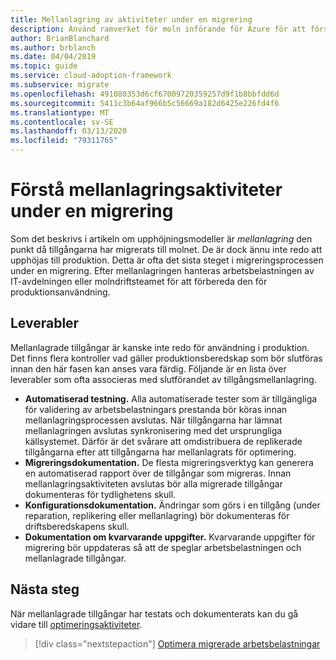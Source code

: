 ```yaml
---
title: Mellanlagring av aktiviteter under en migrering
description: Använd ramverket för moln införande för Azure för att förstå mellanlagrings aktiviteter och associerade slut produkter som behövs vid en migrering.
author: BrianBlanchard
ms.author: brblanch
ms.date: 04/04/2019
ms.topic: guide
ms.service: cloud-adoption-framework
ms.subservice: migrate
ms.openlocfilehash: 491080353d6cf67009720359257d9f1b8bbfdd6d
ms.sourcegitcommit: 5411c3b64af966b5c56669a182d6425e226fd4f6
ms.translationtype: MT
ms.contentlocale: sv-SE
ms.lasthandoff: 03/13/2020
ms.locfileid: "79311765"
---
```

# <a name="understand-staging-activities-during-a-migration"></a>Förstå mellanlagringsaktiviteter under en migrering

Som det beskrivs i artikeln om upphöjningsmodeller är *mellanlagring* den punkt då tillgångarna har migrerats till molnet. De är dock ännu inte redo att upphöjas till produktion. Detta är ofta det sista steget i migreringsprocessen under en migrering. Efter mellanlagringen hanteras arbetsbelastningen av IT-avdelningen eller molndriftsteamet för att förbereda den för produktionsanvändning.

## <a name="deliverables"></a>Leverabler

Mellanlagrade tillgångar är kanske inte redo för användning i produktion. Det finns flera kontroller vad gäller produktionsberedskap som bör slutföras innan den här fasen kan anses vara färdig. Följande är en lista över leverabler som ofta associeras med slutförandet av tillgångsmellanlagring.

- **Automatiserad testning.** Alla automatiserade tester som är tillgängliga för validering av arbetsbelastningars prestanda bör köras innan mellanlagringsprocessen avslutas. När tillgångarna har lämnat mellanlagringen avslutas synkronisering med det ursprungliga källsystemet. Därför är det svårare att omdistribuera de replikerade tillgångarna efter att tillgångarna har mellanlagrats för optimering.
- **Migreringsdokumentation.** De flesta migreringsverktyg kan generera en automatiserad rapport över de tillgångar som migreras. Innan mellanlagringsaktiviteten avslutas bör alla migrerade tillgångar dokumenteras för tydlighetens skull.
- **Konfigurationsdokumentation.** Ändringar som görs i en tillgång (under reparation, replikering eller mellanlagring) bör dokumenteras för driftsberedskapens skull.
- **Dokumentation om kvarvarande uppgifter.** Kvarvarande uppgifter för migrering bör uppdateras så att de speglar arbetsbelastningen och mellanlagrade tillgångar.

## <a name="next-steps"></a>Nästa steg

När mellanlagrade tillgångar har testats och dokumenterats kan du gå vidare till [optimeringsaktiviteter](../optimize/index.md).

> [!div class="nextstepaction"]
> [Optimera migrerade arbetsbelastningar](../optimize/index.md)
